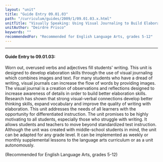 ```yaml
---
layout: "unit"
title: "Guide Entry 09.01.03"
path: "/curriculum/guides/2009/1/09.01.03.x.html"
unitTitle: "Visually Speaking: Using Visual Journaling to Build Elaboration Skills in Writing"
unitAuthor: "Deirdre Prisco"
keywords: ""
recommendedFor: "Recommended for English Language Arts, grades 5-12"
---
```

<body>
<hr/>
 <h4>
  Guide Entry to 09.01.03:
 </h4>
 Worn out, overused verbs and adjectives fill students' writing. This unit is designed to develop elaboration skills through the use of visual journaling which combines images and text. For many students who have a dread of writing, visual journals can increase the flow of words by providing images. The visual journal is a creation of observations and reflections designed to increase awareness of details in order to build better elaboration skills. Research has shown that strong visual-verbal connections develop better thinking skills, expand vocabulary and improve the quality of writing with elaboration. This unit addresses the needs of all learners with the opportunity for differentiated instruction.  The unit promises to be highly motivating to all students, especially those who struggle with writing. It allows students and teachers to move beyond standardized test instruction. Although the unit was created with middle-school students in mind, the unit can be adapted for any grade level. It can be implemented as weekly or monthly supplemental lessons to the language arts curriculum or as a unit autonomously.
<p>
  (Recommended for English Language Arts, grades 5-12)
 </p>


</body>
